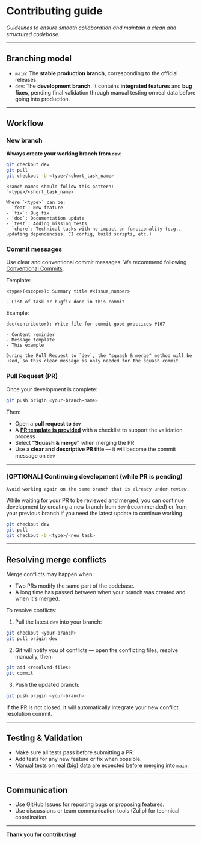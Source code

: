 # Contributing guide

*Guidelines to ensure smooth collaboration and maintain a clean and structured codebase.*

---

## Branching model

- `main`: The **stable production branch**, corresponding to the official releases.
- `dev`: The **development branch**. It contains **integrated features** and **bug fixes**, pending final validation through manual testing on real data before going into production.

---

## Workflow

### New branch

**Always create your working branch from `dev`**:

```bash
git checkout dev
git pull
git checkout -b <type>/<short_task_name>
```

```{note}
Branch names should follow this pattern:
`<type>/<short_task_name>`

Where `<type>` can be:
- `feat`: New feature
- `fix`: Bug fix
- `doc`: Documentation update
- `test`: Adding missing tests
- `chore`: Technical tasks with no impact on functionality (e.g., updating dependencies, CI config, build scripts, etc.)
```

### Commit messages

Use clear and conventional commit messages. We recommend following [Conventional Commits](https://www.conventionalcommits.org/):

Template:
```
<type>(<scope>): Summary title #<issue_number>

- List of task or bugfix done in this commit
```

Example:
```
doc(contributor): Write file for commit good practices #167

- Content reminder
- Message template
- This example
```

```{note}
During the Pull Request to `dev`, the "squash & merge" method will be used, so this clear message is only needed for the squash commit.
```

### Pull Request (PR)

Once your development is complete:

```bash
git push origin <your-branch-name>
```

Then:
- Open a **pull request to `dev`**
- A [**PR template is provided**](file:///home/xdevos/Repositories/pyHi-M/traceratops/docs/build/html/contribute/checklist/pr_template_COPY.html) with a checklist to support the validation process
- Select **"Squash & merge"** when merging the PR
- Use a **clear and descriptive PR title** — it will become the commit message on `dev`

---

### [OPTIONAL] Continuing development (while PR is pending)

```{warning}
Avoid working again on the same branch that is already under review.
```

While waiting for your PR to be reviewed and merged, you can continue development by creating a new branch from `dev` (recommended) or from your previous branch if you need the latest update to continue working.

```bash
git checkout dev
git pull
git checkout -b <type>/<new_task>
```

---

## Resolving merge conflicts

Merge conflicts may happen when:
- Two PRs modify the same part of the codebase.
- A long time has passed between when your branch was created and when it's merged.

To resolve conflicts:
1. Pull the latest `dev` into your branch:
```bash
git checkout <your-branch>
git pull origin dev
```

2. Git will notify you of conflicts — open the conflicting files, resolve manually, then:
```bash
git add <resolved-files>
git commit
```

3. Push the updated branch:
```bash
git push origin <your-branch>
```

If the PR is not closed, it will automatically integrate your new conflict resolution commit.



---


## Testing & Validation

- Make sure all tests pass before submitting a PR.
- Add tests for any new feature or fix when possible.
- Manual tests on real (big) data are expected before merging into `main`.

---

## Communication

- Use GitHub Issues for reporting bugs or proposing features.
- Use discussions or team communication tools (Zulip) for technical coordination.

---

**Thank you for contributing!**
